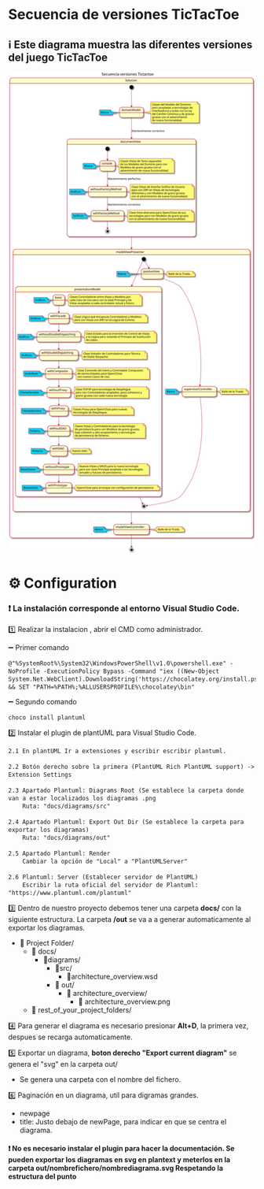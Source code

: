 # Secuencia de versiones TicTacToe

## :information_source: Este diagrama muestra las diferentes versiones del juego TicTacToe

![DiagramaSecuencia](/docs/diagrams/out/TicTacToe/TicTacToe.svg)

# :gear: Configuration

### ❗ La instalación corresponde al entorno Visual Studio Code.

:one: Realizar la instalacion , abrir el CMD como administrador.
  
:heavy_minus_sign: Primer comando

	@"%SystemRoot%\System32\WindowsPowerShell\v1.0\powershell.exe" -NoProfile -ExecutionPolicy Bypass -Command "iex ((New-Object System.Net.WebClient).DownloadString('https://chocolatey.org/install.ps1'))" && SET "PATH=%PATH%;%ALLUSERSPROFILE%\chocolatey\bin"
	
:heavy_minus_sign: Segundo comando
    
    choco install plantuml

:two: Instalar el plugin de plantUML para Visual Studio Code.

	2.1 En plantUML Ir a extensiones y escribir escribir plantuml.
	
	2.2 Botón derecho sobre la primera (PlantUML Rich PlantUML support) -> Extension Settings
   
  	2.3 Apartado Plantuml: Diagrams Root (Se establece la carpeta donde van a estar localizados los diagramas .png
		Ruta: "docs/diagrams/src"

	2.4 Apartado Plantuml: Export Out Dir (Se establece la carpeta para exportar los diagramas)
		Ruta: "docs/diagrams/out"

	2.5 Apartado Plantuml: Render 
		Cambiar la opción de "Local" a "PlantUMLServer"
	
	2.6 Plantuml: Server (Establecer servidor de PlantUML)
		Escribir la ruta oficial del servidor de Plantuml: "https://www.plantuml.com/plantuml"


:three: Dentro de nuestro proyecto debemos tener una carpeta **docs/** con la siguiente estructura. La carpeta **/out** se va a a generar automaticamente al exportar los diagramas.
	
- :file_folder: Project Folder/
    - :file_folder: docs/  
        - :file_folder:diagrams/  
            - :file_folder:src/  
                - :file_folder:architecture_overview.wsd  
            - :file_folder: out/  
                - :file_folder: architecture_overview/  
                    - :file_folder: architecture_overview.png  
  - :file_folder: rest_of_your_project_folders/  
  

:four: Para generar el diagrama es necesario presionar **Alt+D**, la primera vez, despues se recarga automaticamente.

:five: Exportar un diagrama, **boton derecho "Export current diagram"** se genera el "svg" en la carpeta out/
  + Se genera una carpeta con el nombre del fichero.

:six: Paginación en un diagrama, util para digramas grandes.
  - newpage
  - title: Justo debajo de newPage, para indicar en que se centra el diagrama.


#### :heavy_exclamation_mark: No es necesario instalar el plugin para hacer la documentación. Se pueden exportar los diagramas en svg en plantext y meterlos en la carpeta out/nombrefichero/nombrediagrama.svg  Respetando la estructura del punto
